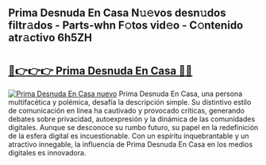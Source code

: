 ## Prima Desnuda En Casa N𝚞𝚎vos desn𝚞dos filtr𝚊dos - Parts-whn F𝚘tos vid𝚎o - C𝚘ntenido atr𝚊ctivo 6h5ZH

# <h2><a href="http://mb56r0.tromn.icu/?c=Prima+Desnuda+En+Casa">🔗👉👉👉 Prima Desnuda En Casa 🔗🔗</a></h2>

[![Prima Desnuda En Casa nuevo](https://i.imgur.com/pEAQMta.gif)](http://mb56r0.tromn.icu/?c=Prima+Desnuda+En+Casa)
Prima Desnuda En Casa, una persona multifacética y polémica, desafía la descripción simple. Su distintivo estilo de comunicación en línea ha cautivado y provocado críticas, generando debates sobre privacidad, autoexpresión y la dinámica de las comunidades digitales. Aunque se desconoce su rumbo futuro, su papel en la redefinición de la esfera digital es incuestionable. Con un espíritu inquebrantable y un atractivo innegable, la influencia de Prima Desnuda En Casa en los medios digitales es innovadora.
